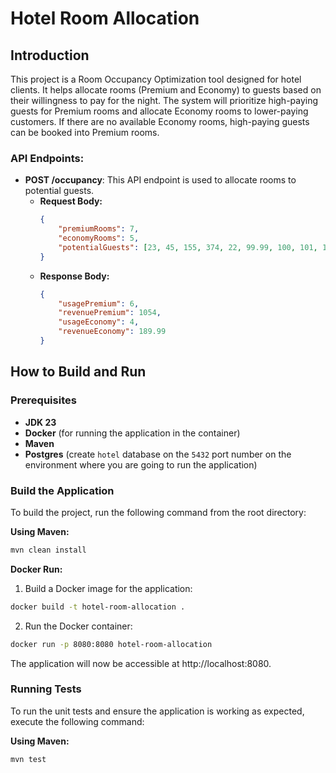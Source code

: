 # Hotel Room Allocation

## Introduction

This project is a Room Occupancy Optimization tool designed for hotel clients. It helps allocate rooms (Premium and Economy) to guests based on their willingness to pay for the night. The system will prioritize high-paying guests for Premium rooms and allocate Economy rooms to lower-paying customers. If there are no available Economy rooms, high-paying guests can be booked into Premium rooms.

### API Endpoints:
- **POST /occupancy**: This API endpoint is used to allocate rooms to potential guests.
    - **Request Body:**
      ```json
      {
          "premiumRooms": 7,
          "economyRooms": 5,
          "potentialGuests": [23, 45, 155, 374, 22, 99.99, 100, 101, 115, 209]
      }
      ```
    - **Response Body:**
      ```json
      {
          "usagePremium": 6,
          "revenuePremium": 1054,
          "usageEconomy": 4,
          "revenueEconomy": 189.99
      }
      ```

## How to Build and Run

### Prerequisites
- **JDK 23**
- **Docker** (for running the application in the container)
- **Maven**
- **Postgres** (create `hotel` database on the `5432` port number on the environment where you are going to run the application)

### Build the Application

To build the project, run the following command from the root directory:

**Using Maven:**
```bash
mvn clean install
```

**Docker Run:**

1. Build a Docker image for the application:
```bash
docker build -t hotel-room-allocation .
```

2. Run the Docker container:
```bash
docker run -p 8080:8080 hotel-room-allocation
```
The application will now be accessible at http://localhost:8080.

### Running Tests

To run the unit tests and ensure the application is working as expected, execute the following command:

**Using Maven:**
```bash
mvn test
```

